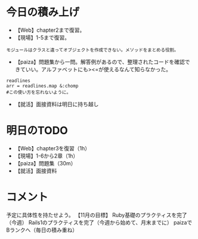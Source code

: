 # 今日の積み上げ
- 【Web】chapter2まで復習。
- 【現場】1-5まで復習。
```
モジュールはクラスと違ってオブジェクトを作成できない。メソッドをまとめる役割。
```
- 【paiza】問題集から一問。解答例があるので、整理されたコードを確認できていい。アルファベットにも><=が使えるなんて知らなかった。
```
readlines
arr = readlines.map &:chomp
#この使い方を忘れないように。
```
- 【就活】面接資料は明日に持ち越し
# 明日のTODO
- 【Web】chapter3を復習（1h）
- 【現場】1-6から2章（1h）
- 【paiza】問題集（30m）
- 【就活】面接資料
# コメント
予定に具体性を持たせよう。
【11月の目標】
Ruby基礎のプラクティスを完了（今週）
Rails1のプラクティスを完了（今週から始めて、月末までに）
paizaでBランクへ（毎日の積み重ね）
